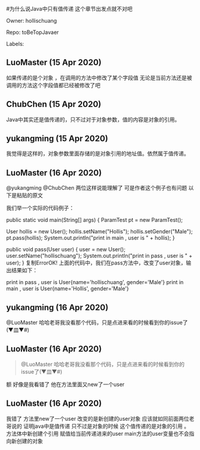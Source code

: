 #为什么说Java中只有值传递   这个章节出发点就不对吧

Owner: hollischuang

Repo: toBeTopJavaer

Labels: 

## LuoMaster (15 Apr 2020)

如果传递的是个对象    ，在调用的方法中修改了某个字段值   无论是当前方法还是被调用的方法这个字段值都已经被修改了吧

## ChubChen (15 Apr 2020)

Java中其实还是值传递的，只不过对于对象参数，值的内容是对象的引用。

## yukangming (15 Apr 2020)

我觉得是这样的，对象参数里面存储的是对象引用的地址值。依然属于值传递。

## LuoMaster (16 Apr 2020)

@yukangming @ChubChen 两位这样说能理解了  可是作者这个例子也有问题    以下是粘贴的原文 

我们举一个实际的代码例子：

public static void main(String[] args) {
  ParamTest pt = new ParamTest();

  User hollis = new User();
  hollis.setName("Hollis");
  hollis.setGender("Male");
  pt.pass(hollis);
  System.out.println("print in main , user is " + hollis);
}

public void pass(User user) {
  user = new User();
  user.setName("hollischuang");
  System.out.println("print in pass , user is " + user);
}
复制ErrorOK!
上面的代码中，我们在pass方法中，改变了user对象，输出结果如下：

print in pass , user is User{name='hollischuang', gender='Male'}
print in main , user is User{name='Hollis', gender='Male'}

## yukangming (16 Apr 2020)

@LuoMaster 哈哈老哥我没看那个代码，只是点进来看的时候看到你的issue了(▼皿▼#)

## LuoMaster (16 Apr 2020)

> @LuoMaster 哈哈老哥我没看那个代码，只是点进来看的时候看到你的issue了(▼皿▼#)

额 好像是我看错了 他在方法里面又new了一个user   

## LuoMaster (16 Apr 2020)

我错了    方法里new了一个user  改变的是新创建的user对象    应该就如同前面两位老哥说的  证明java中是值传递 只不过是对象的时候 这个值传递的是对象的引用   。方法体中新创建个引用 赋值给当前传递进来的user main方法的user变量也不会指向新创建的对象  

